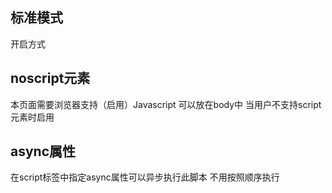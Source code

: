 标准模式
-----------
开启方式
<!DOCTYPE html>

noscript元素
-------------
<noscript>本页面需要浏览器支持（启用）Javascript</noscript>
可以放在body中 当用户不支持script元素时启用

async属性
-----------
在script标签中指定async属性可以异步执行此脚本 不用按照顺序执行